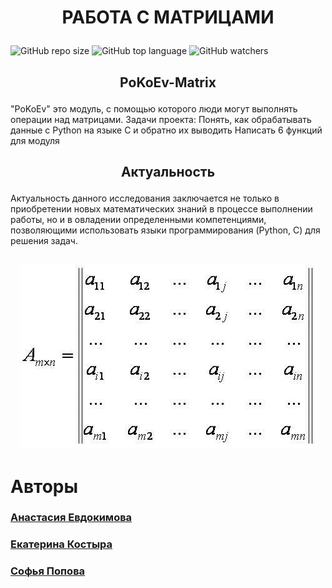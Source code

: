 # <p align="center"> РАБОТА С МАТРИЦАМИ </p>
![GitHub repo size](https://img.shields.io/github/repo-size/PoKoEv-matrix/Module-C?color=green&label=Used%20Memory&style=plastic) ![GitHub top language](https://img.shields.io/github/languages/top/PoKoEv-matrix/Module-C?label=Python&logo=GitHub) ![GitHub watchers](https://img.shields.io/github/watchers/PoKoEv-matrix/Module-C?logoColor=blue&style=social)

## <p align="center"> PoKoEv-Matrix </p>

"PoKoEv" это модуль, с помощью которого люди могут выполнять операции над матрицами.
Задачи проекта:
Понять, как обрабатывать данные с Python на языке C и обратно их выводить
Написать 6 функций для модуля


## <p align="center"> Актуальность </p>

Актуальность данного исследования заключается не только в приобретении новых математических знаний в процессе выполнении работы, но и в овладении определенными компетенциями, позволяющими использовать языки программирования (Python, C) для решения задач.

## <p align="center"> ![Создать и оформить Github](https://github.com/PoKoEv-matrix/Module-C/blob/main/h.png) </p>

# Авторы

### <a href="https://vk.com/evdokiii"> Анастасия Евдокимова</a>
### <a href="https://vk.com/id172125070"> Екатерина Костыра</a>
### <a href="https://vk.com/s.popova21"> Софья Попова </a>
